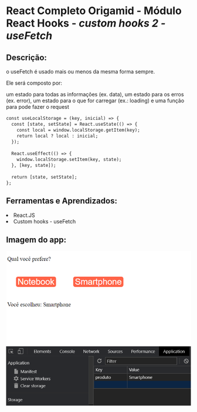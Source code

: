 # React Completo Origamid - Módulo React Hooks - <i>custom hooks 2 - useFetch</i>
## Descrição:
<p>o useFetch é usado mais ou menos da mesma forma sempre.</p> 
<p>Ele será composto por: </p>
 <p>um estado para todas as informações (ex. data), um estado para os erros (ex. error), um estado para o que for carregar (ex.: loading) e uma função para pode fazer o request </p>

```
const useLocalStorage = (key, inicial) => {
  const [state, setState] = React.useState(() => {
    const local = window.localStorage.getItem(key);
    return local ? local : inicial;
  });

  React.useEffect(() => {
    window.localStorage.setItem(key, state);
  }, [key, state]);

  return [state, setState];
};
```
## Ferramentas e Aprendizados:
<li>React.JS </li>
<li>Custom hooks - useFetch </li>




## Imagem do app:

<img src="./img.png"/>





